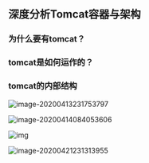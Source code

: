## 深度分析Tomcat容器与架构

### 为什么要有tomcat？

### tomcat是如何运作的？

### tomcat的内部结构





![image-20200413231753797](C:\Users\lenovo\AppData\Roaming\Typora\typora-user-images\image-20200413231753797.png)



![image-20200414084053606](C:\Users\lenovo\AppData\Roaming\Typora\typora-user-images\image-20200414084053606.png)

![img](https://www.cnblogs.com/images/cnblogs_com/tanshaoshenghao/1486568/o_44.png)

![image-20200421231313955](C:\Users\lenovo\AppData\Roaming\Typora\typora-user-images\image-20200421231313955.png)